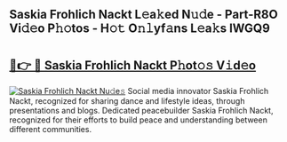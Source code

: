 ## Saskia Frohlich Nackt L𝚎a𝚔ed N𝚞𝚍e - Part-R8O Vi𝚍𝚎o P𝚑𝚘tos - H𝚘𝚝 O𝚗𝚕yf𝚊ns L𝚎a𝚔s lWGQ9

# <h2><a href="http://kf6fk8.oniu.top/?m=Saskia+Frohlich+Nackt">🔗👉 🔴 Saskia Frohlich Nackt P𝚑ot𝚘𝚜 V𝚒d𝚎o</a></h2>

[![Saskia Frohlich Nackt Nu𝚍e𝚜](https://i.imgur.com/0qMVB7G.gif)](http://kf6fk8.oniu.top/?m=Saskia+Frohlich+Nackt)
Social media innovator Saskia Frohlich Nackt, recognized for sharing dance and lifestyle ideas, through presentations and blogs. Dedicated peacebuilder Saskia Frohlich Nackt, recognized for their efforts to build peace and understanding between different communities.  
